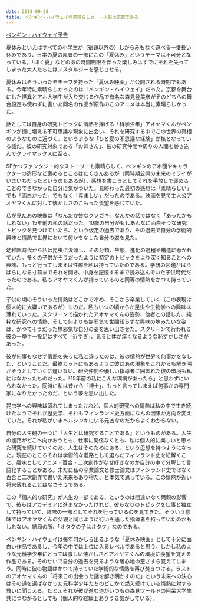 ```yaml
---
date: 2018-09-28
title: ペンギン・ハイウェイの素晴らしさ　ー人生は研究である
---
```


[ペンギン・ハイウェイ予告](https://www.youtube.com/watch?v=N4w5pKu78sQ)

夏休みといえばすべての小学生が（宿題以外の）しがらみもなく遊べる一番長い休みであり、日本の夏の風景の一部にこの「夏休み」というテーマは不可分となっている。「ぼく夏」などのあの時間制限を伴った楽しみはすでにそれを失ってしまった大人たちにはノスタルジーを感じさせる。

夏休みはそういったモチーフを持った「夏休み映画」が公開される時期でもある。今年特に素晴らしかったのは「ペンギン・ハイウェイ」だった。京都を舞台にした怪異とアホ大学生が入り交じる作品で有名な森見登美彦がそのどちらの舞台設定も使わずに書いた同名の作品が原作のこのアニメは本当に素晴らしかった。

話としては自身の研究トピックに情熱を捧げる「科学少年」アオヤマくんがペンギンが街に増える不可思議な現象に出会い、それを研究する中でこの世界の真相のようなものに近づく、というような「ひと夏の不思議な経験」が核となっている話だ。彼の研究対象である「お姉さん」、彼の研究仲間や周りの人間を巻き込んでクライマックスに至る。

SFかつファンタジー的なストーリーも素晴らしく、ペンギンのアホ面やキャラクターの造形など褒めるところはたくさんあるが（同時期公開の未来のミライがいまいちだったというのもあるが）、感想を書こうとしてそれを手放しで褒めることのできなかった自分に気がついた。見終わった最初の感想は「素晴らしい」でも「面白かった」でもなく「羨ましい」だったのである。映画を見て主人公アオヤマくんに対して懐かしさのこもった羨望を感じていた。

私が見たあの映像は「なんだか妙なクソガキ」なんかの話ではなく「あったかもしれない」15年前の私の話だった。10歳の自分がもしあんなに面白そうな研究トピックを見つけていたら、という仮定の過去であり、その過去で自分の学術的興味と情熱で世界において何かをなした自分の姿を見た。

幼稚園時代から私は昆虫に没頭し、その分類、生態、進化の過程や構造に惹かれていた。多くの子供がそうだったように特定のトピックをより深く知ることへの興味、もっと行ってしまえば性癖を私は持っていたのである。学研の図鑑がばらばらになる寸前までそれを開き、中身を記憶するまで読み込んでいた子供時代だったのである。私もアオヤマくんが持っているのと同等の情熱をかつて持っていた。

子供の頃のそういった情熱はどこかで冷め、そこから卒業していく（この表現は個人的に大嫌いであるが）ものだ。私もいつの頃からか昆虫や生物学への興味は薄れていった。スクリーンで描かれたアオヤマくんの姿勢、他者との話し方、純粋な研究への情熱、そして何よりも無邪気で世間知らずな興味の塊みたいな姿は、かつてそうだった無邪気な自分の姿を思い出させた。スクリーンで行われる彼の一挙手一投足はすべて「近すぎ」、見ると体が痒くなるような恥ずかしさがあった。

彼が何事もなせず情熱を失った私と違ったのは、彼の情熱が世界で何事かをなした、ということだ。最終カットにもあるように彼はあの現象をこれからも解き明かそうとしていくに違いない。研究仲間や優しい指導者に囲まれた彼の環境も私にはなかったものだった。「15年前の私にこんな環境があったら」と思わずにいられなかった。同時に私は昔から「博士」、もっと言ってしまえば何事かの専門家になりたかったのだ、という夢を思い出した。

昆虫学への興味は薄れてしまったけれど、個人的研究への情熱は私の中で生き続けたようでそれが歴史学、それもフィンランド史方面になんの因果か方向を変えていた。それが私がいまヘルシンキにいる元凶なのだからよくわからない。

自分の人生観の一つに「人生とは研究することである」というものがある。人生の進路がどこへ向かおうとも、仕事に関係なくとも、私は個人的に楽しいと思った研究を続けていくのだ、人生はそのためにある、という思想を持つようになった。現在のところそれは学術的な進路として選んだフィンランド史を紐解くこと、趣味としてアニメ・百合・二次創作がなぜ好きなのか自分の中で分解して言語化することがある。未だに私の卒業論文と修士論文はフィンランド史ではなく百合と二次創作で書いた未来もあり得た、と本気で思っている。この情熱が近い将来薄れることはなさそうである。

この「個人的な研究」が人生の一部である、というのは間違いなく両親の影響で、彼らはアカデミアに進まなかったけれど、彼らなりのトピックを仕事と独立して持っていて、趣味の一部としてそれを行っているのを見てきた。そういう意味ではアオヤマくんの父親と同じように行いを通した指導者を持っていたのかもしれない。結局の所、「オタクの子はオタク」なのである。

ペンギン・ハイウェイは毎年何かしら出るような「夏休み映画」として十分に面白い作品であるし、今年の中では上位に入るレベルであると思う。しかし私のような元科学少年にとっては激しい懐かしさとアオヤマくんの環境に羨望を覚える作品である。そのせいで自分の過去を見るような居心地の悪さすら覚えてしまう。同時に彼の物語はかつて持っていた学術的な情熱を再び焚きつける。ラストのアオヤマくんの「将来この出会った謎を解き明かすのだ」という未来への決心はその道を選ばなかった元科学少年たちのどこかで燃え続けている情熱に対する救いに聞こえる。たとえそれが彼が進む道がいつもの森見ワールドの阿呆大学生共につながるとしても（個人的な経験上ありうる気がしている）。
